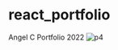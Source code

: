 # react_portfolio
Angel C Portfolio 2022
![p4](https://user-images.githubusercontent.com/60658277/211462428-2f8602bb-66a8-46a2-8bb9-0b67723a567f.png)
